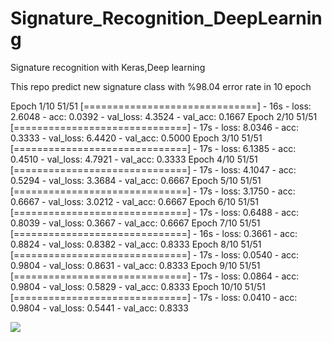 # Signature_Recognition_DeepLearning
Signature recognition with Keras,Deep learning

This repo predict new signature class with %98.04 error rate in 10 epoch

Epoch 1/10
51/51 [==============================] - 16s - loss: 2.6048 - acc: 0.0392 - val_loss: 4.3524 - val_acc: 0.1667
Epoch 2/10
51/51 [==============================] - 17s - loss: 8.0346 - acc: 0.3333 - val_loss: 6.4420 - val_acc: 0.5000
Epoch 3/10
51/51 [==============================] - 17s - loss: 6.1385 - acc: 0.4510 - val_loss: 4.7921 - val_acc: 0.3333
Epoch 4/10
51/51 [==============================] - 17s - loss: 4.1047 - acc: 0.5294 - val_loss: 3.3684 - val_acc: 0.6667
Epoch 5/10
51/51 [==============================] - 17s - loss: 3.1750 - acc: 0.6667 - val_loss: 3.0212 - val_acc: 0.6667
Epoch 6/10
51/51 [==============================] - 17s - loss: 0.6488 - acc: 0.8039 - val_loss: 0.3667 - val_acc: 0.6667
Epoch 7/10
51/51 [==============================] - 16s - loss: 0.3661 - acc: 0.8824 - val_loss: 0.8382 - val_acc: 0.8333
Epoch 8/10
51/51 [==============================] - 17s - loss: 0.0540 - acc: 0.9804 - val_loss: 0.8631 - val_acc: 0.8333
Epoch 9/10
51/51 [==============================] - 17s - loss: 0.0864 - acc: 0.9804 - val_loss: 0.5829 - val_acc: 0.8333
Epoch 10/10
51/51 [==============================] - 17s - loss: 0.0410 - acc: 0.9804 - val_loss: 0.5441 - val_acc: 0.8333


<img src="http://i.hizliresim.com/1LZP2b.png">

